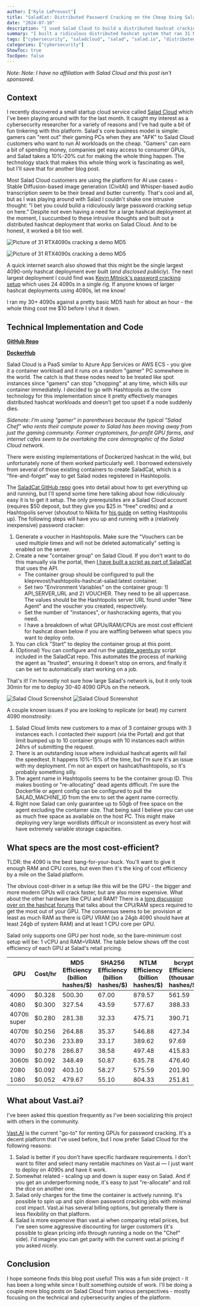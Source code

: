 ```yaml
---
author: ["Kyle LePrevost"]
title: "SaladCat: Distributed Password Cracking on the Cheap Using Salad Cloud"
date: "2024-07-10"
description: "I used Salad Cloud to build a distributed hashcat cracking setup for password cracking."
summary: "I built a ridiculous distributed hashcat system that ran 31 Nvidia 4090 GPUs simultaneously."
tags: ["cybersecurity", "saladcloud", "salad", "salad.io", "distributed hashcat", "hashtopolis", "vast.ai", "vastai", "hashcat cheap"]
categories: ["cybersecurity"]
ShowToc: true
TocOpen: false
---
```


_Note: Note: I have no affiliation with Salad Cloud and this post isn't sponsored._

## Context

I recently discovered a small startup cloud service called [Salad Cloud](https://salad.com/) which I've been playing around with for the last month. It caught my interest as a cybersecurity researcher for a variety of reasons and I've had quite a bit of fun tinkering with this platform. Salad's core business model is simple: gamers can "rent out" their gaming PCs when they are "AFK" to Salad Cloud customers who want to run AI workloads on the cheap. "Gamers" can earn a bit of spending money, companies get easy access to consumer GPUs, and Salad takes a 10%-20% cut for making the whole thing happen. The technology stack that makes this whole thing work is fascinating as well, but I'll save that for another blog post.  

Most Salad Cloud customers are using the platform for AI use cases - Stable Diffusion-based image generation (CivitAI) and Whisper-based audio transcription seem to be their bread and butter currently. That's cool and all, but as I was playing around with Salad I couldn't shake one intrusive thought: "I bet you could build a ridiculously large password cracking setup on here." Despite not even having a need for a large hashcat deployment at the moment, I succumbed to these intrusive thoughts and built out a distributed hashcat deployment that works on Salad Cloud. And to be honest, it worked a bit too well.

![Picture of 31 RTX4090s cracking a demo MD5](/hashcat1.png)

![Picture of 31 RTX4090s cracking a demo MD5](/hashcat3.png)


A quick internet search also showed that this might be the single largest 4090-only hashcat deployment ever built (_and disclosed publicly_). The next largest deployment I could find was [Kevin Mitnick's password cracking setup](https://hothardware.com/news/famed-hacker-unveils-password-cracker-dozens-rtx-4090s) which uses 24 4090s in a single rig. If anyone knows of larger hashcat deployments using 4090s, let me know!

I ran my 30+ 4090s against a pretty basic MD5 hash for about an hour - the whole thing cost me $10 before I shut it down. 

## Technical Implementation and Code

**[GitHub Repo](https://github.com/kleprevost/saladcat)**

**[DockerHub](https://hub.docker.com/r/kleprevost/hashtopolis-hashcat-salad)**

Salad Cloud is a PaaS similar to Azure App Services or AWS ECS - you give it a container workload and it runs on a random "gamer" PC somewhere in the world. The catch is that these nodes need to be treated like spot instances since "gamers" can stop "chopping" at any time, which kills our container immediately. I decided to go with Hashtopolis as the core technology for this implementation since it pretty effectively manages distributed hashcat workloads and doesn't get too upset if a node suddenly dies. 

_Sidenote: I'm using "gamer" in parentheses because the typical "Salad Chef" who rents their compute power to Salad has been moving away from just the gaming community. Former cryptominers, for-profit GPU farms, and internet cafes seem to be overtaking the core demographic of the Salad Cloud network._

There were existing implementations of Dockerized hashcat in the wild, but unfortunately none of them worked particularly well. I borrowed extensively from several of those existing containers to create SaladCat, which is a "fire-and-forget" way to get Salad nodes registered in Hashtopolis. 

The [SaladCat GitHub repo](https://github.com/kleprevost/saladcat) goes into detail about how to get everything up and running, but I'll spend some time here talking about how ridiculously easy it is to get it setup. The only prerequisites are a Salad Cloud account (requires $50 deposit, but they give you $25 in "free" credits) and a Hashtopolis server (shoutout to Nikita for [his guide](https://nikita-guliaev.medium.com/clustering-hashcat-with-hashtopolis-for-distributed-cloud-computing-55f964a56804) on setting Hashtopolis up). The following steps will have you up and running with a (relatively inexpensive) password cracker:

1. Generate a voucher in Hashtopolis. Make sure the "Vouchers can be used multiple times and will not be deleted automatically" setting is enabled on the server. 
2. Create a new "container group" on Salad Cloud. If you don't want to do this manually via the portal, then [I have built a script as part of SaladCat](https://github.com/kleprevost/saladcat/blob/main/create_salad_hashcat.py) that uses the API. 
	* The container group should be configured to pull the kleprevost/hashtopolis-hashcat-salad:latest container. 
	* Set two "Environment Variables" on the container group: 1) API_SERVER_URL and 2) VOUCHER. They need to be all uppercase. The values should be the Hashtopolis server URL found under "New Agent" and the voucher you created, respectively. 
	* Set the number of "instances", or hashcracking agents, that you need.
	* I have a breakdown of what GPUs/RAM/CPUs are most cost efficient for hashcat down below if you are waffling between what specs you want to deploy onto. 
3. You can click "Start" to deploy the container group at this point.
4. (Optional) You can configure and run the [update_agents.py](https://github.com/kleprevost/saladcat/blob/main/update_agents.py) script included in the SaladCat repo. This automates the process of marking the agent as "trusted", ensuring it doesn't stop on errors, and finally it can be set to automatically start working on a job. 

That's it! I'm honestly not sure how large Salad's network is, but it only took 30min for me to deploy 30-40 4090 GPUs on the network. 

![Salad Cloud Screenshot](/hashcat4.png)
![Salad Cloud Screenshot](/hashcat5.png)



A couple known issues if you are looking to replicate (or beat) my current 4090 monstrosity:

1) Salad Cloud limits new customers to a max of 3 container groups with 3 instances each. I contacted their support (via the Portal) and got that limit bumped up to 10 container groups with 10 instances each within 24hrs of submitting the request.
2) There is an outstanding issue where individual hashcat agents will fail the speedtest. It happens 10%-15% of the time, but I'm sure it's an issue with my deployment. I'm not an expert on hashcat/hashtopolis, so it's probably something silly. 
3) The agent name in Hashtopolis seems to be the container group ID. This makes booting or "re-allocating" dead agents difficult. I'm sure the Dockerfile or agent config can be configured to pull the SALAD_MACHINE_ID from the env to set the agent name correctly.
4) Right now Salad can only guarantee up to 50gb of free space on the agent excluding the container size. That being said I believe you can use as much free space as available on the host PC. This might make deploying very large wordlists difficult or inconsistent as every host will have extremely variable storage capacities. 

## What specs are the most cost-efficient?

TLDR: the 4090 is the best bang-for-your-buck. You'll want to give it enough RAM and CPU cores, but even then it's the king of cost efficiency by a mile on the Salad platform. 

The obvious cost-driver in a setup like this will be the GPU - the bigger and more modern GPUs will crack faster, but are also more expensive. What about the other hardware like CPU and RAM? There is a [long discussion over on the hashcat forums](https://hashcat.net/forum/thread-11041.html) that talks about the CPU/RAM specs required to get the most out of your GPU. The consensus seems to be: provision at least as much RAM as there is GPU VRAM (so a 24gb 4090 should have at least 24gb of system RAM) and at least 1 CPU core per GPU. 

Salad only supports one GPU per host node, so the bare-minimum cost setup will be: 1 vCPU and RAM=VRAM. The table below shows off the cost efficiency of each GPU at Salad's retail pricing. 

| GPU          | Cost/hr  | MD5 Efficiency (billion hashes/$) | SHA256 Efficiency (billion hashes/$) | NTLM Efficiency (billion hashes/$) | bcrypt Efficiency (thousand hashes/$) |
|--------------|----------|----------------------------------|--------------------------------------|-------------------------------------|---------------------------------------|
| 4090         | $0.328   | 500.30                           | 67.00                                | 879.57                              | 561.59                                |
| 4080         | $0.300   | 327.54                           | 43.59                                | 577.67                              | 388.33                                |
| 4070ti super | $0.280   | 281.38                           | 32.33                                | 475.71                              | 390.71                                |
| 4070ti       | $0.256   | 264.88                           | 35.37                                | 546.88                              | 427.34                                |
| 4070         | $0.236   | 233.89                           | 33.17                                | 389.62                              | 97.69                                 |
| 3090         | $0.278   | 286.87                           | 38.58                                | 497.48                              | 415.83                                |
| 3060ti       | $0.092   | 348.49                           | 50.87                                | 635.78                              | 476.40                                |
| 2080         | $0.092   | 403.10                           | 58.27                                | 575.59                              | 201.90                                |
| 1080         | $0.052   | 479.67                           | 55.10                                | 804.33                              | 251.81                                |

## What about Vast.ai?

I've been asked this question frequently as I've been socializing this project with others in the community.

[Vast.AI](https://vast.ai/) is the current "go-to" for renting GPUs for password cracking. It's a decent platform that I've used before, but I now prefer Salad Cloud for the following reasons:

1) Salad is better if you don't have specific hardware requirements. I don't want to filter and select many rentable machines on Vast.ai — I just want to deploy on 4090s and have it work.
2) Somewhat related - scaling up and down is super easy on Salad. And if you get an underperforming node, it's easy to just "re-allocate" and roll the dice on another one. 
3) Salad only charges for the time the container is actively running.
 It's possible to spin up and spin down password cracking jobs with minimal cost impact. Vast.ai has several billing options, but generally there is less flexibility on that platform. 
4) Salad is more expensive than vast.ai when comparing retail prices, but I've seen some aggressive discounting for larger customers (it's possible to glean pricing info through running a node on the "Chef" side). I'd imagine you can get parity with the current vast.ai pricing if you asked nicely. 

## Conclusion

I hope someone finds this blog post useful! This was a fun side project - it has been a long while since I built something outside of work. I'll be doing a couple more blog posts on Salad Cloud from various perspectives - mostly focusing on the technical and cybersecurity angles of the platform. 